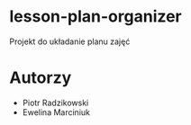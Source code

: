 # lesson-plan-organizer

Projekt do układanie planu zajęć


# Autorzy
- Piotr Radzikowski
- Ewelina Marciniuk